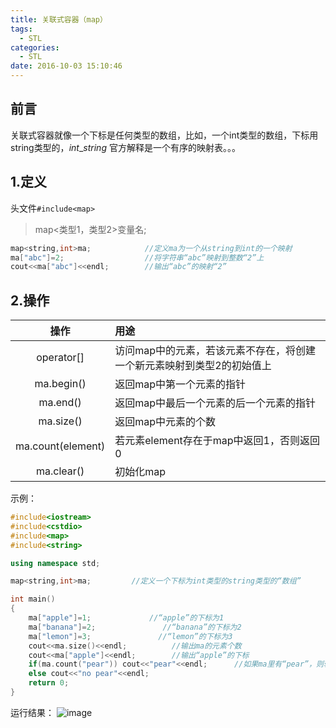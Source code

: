 ```yaml
---
title: 关联式容器（map）
tags:
  - STL
categories:
  - STL
date: 2016-10-03 15:10:46
---
```


## 前言
关联式容器就像一个下标是任何类型的数组，比如，一个int类型的数组，下标用string类型的，$int\_{string}$
官方解释是一个有序的映射表。。。

<!--more-->

## 1.定义

头文件`#include<map>`

>map<类型1，类型2>变量名;

```C++
map<string,int>ma;            //定义ma为一个从string到int的一个映射
ma["abc"]=2;                  //将字符串“abc”映射到整数“2”上
cout<<ma["abc"]<<endl;        //输出“abc”的映射“2”
```

## 2.操作

|操作|用途|
|:---:|:---|
|operator[]|访问map中的元素，若该元素不存在，将创建一个新元素映射到类型2的初始值上|
|ma.begin()|返回map中第一个元素的指针|
|ma.end()|返回map中最后一个元素的后一个元素的指针|
|ma.size()|返回map中元素的个数|
|ma.count(element)|若元素element存在于map中返回1，否则返回0|
|ma.clear()|初始化map|

示例：
```C++
#include<iostream>
#include<cstdio>
#include<map>
#include<string>

using namespace std;

map<string,int>ma;         //定义一个下标为int类型的string类型的“数组” 

int main()
{
	ma["apple"]=1;             //“apple”的下标为1 
	ma["banana"]=2;               //“banana”的下标为2 
	ma["lemon"]=3;               //“lemon”的下标为3 
	cout<<ma.size()<<endl;          //输出ma的元素个数 
	cout<<ma["apple"]<<endl;        //输出“apple”的下标 
	if(ma.count("pear")) cout<<"pear"<<endl;      //如果ma里有“pear”，则输出“pear” ，否则输出“no pear” 
	else cout<<"no pear"<<endl;
	return 0;
}
```

运行结果：
![image](/images/1475480337463.png)